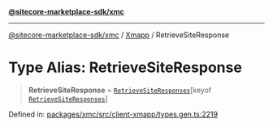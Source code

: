[**@sitecore-marketplace-sdk/xmc**](../../../../README.md)

***

[@sitecore-marketplace-sdk/xmc](../../../../README.md) / [Xmapp](../README.md) / RetrieveSiteResponse

# Type Alias: RetrieveSiteResponse

> **RetrieveSiteResponse** = [`RetrieveSiteResponses`](RetrieveSiteResponses.md)\[keyof [`RetrieveSiteResponses`](RetrieveSiteResponses.md)\]

Defined in: [packages/xmc/src/client-xmapp/types.gen.ts:2219](https://github.com/Sitecore/marketplace-sdk/blob/e3ec55ede335ad59ac5875d32f0d68c50e7bc899/packages/xmc/src/client-xmapp/types.gen.ts#L2219)
